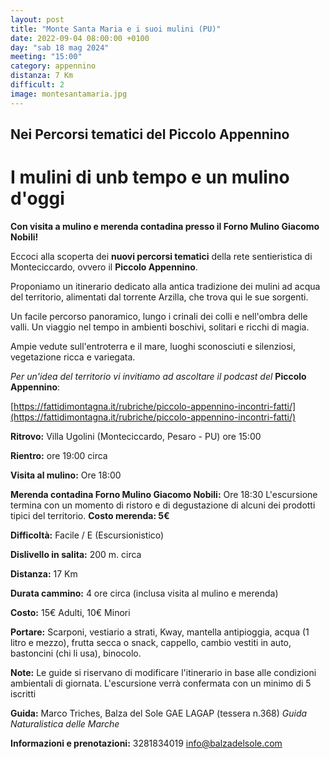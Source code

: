 ```yaml
---
layout: post
title: "Monte Santa Maria e i suoi mulini (PU)"
date: 2022-09-04 08:00:00 +0100
day: "sab 18 mag 2024"
meeting: "15:00"
category: appennino
distanza: 7 Km
difficult: 2
image: montesantamaria.jpg
---
```


## Nei Percorsi tematici del Piccolo Appennino

#   I mulini di unb tempo e un mulino d'oggi

**Con visita a mulino e merenda contadina presso il Forno Mulino Giacomo Nobili!**

Eccoci alla scoperta dei **nuovi percorsi tematici** della rete sentieristica di Monteciccardo, ovvero il **Piccolo Appennino**.

Proponiamo un itinerario dedicato alla antica tradizione dei mulini ad acqua del territorio, alimentati dal torrente Arzilla, che trova qui le sue sorgenti. 

Un facile percorso panoramico, lungo i crinali dei colli e nell'ombra delle valli. Un viaggio nel tempo in ambienti boschivi, solitari e ricchi di magia.

Ampie vedute sull'entroterra e il mare, luoghi sconosciuti e silenziosi, vegetazione ricca e variegata.


*Per un'idea del territorio vi invitiamo ad ascoltare il podcast del* **Piccolo Appennino**: 

[https://fattidimontagna.it/rubriche/piccolo-appennino-incontri-fatti/](https://fattidimontagna.it/rubriche/piccolo-appennino-incontri-fatti/)



**Ritrovo:** Villa Ugolini (Monteciccardo, Pesaro - PU) ore 15:00

**Rientro:** ore 19:00 circa 

**Visita al mulino:** Ore 18:00

**Merenda contadina Forno Mulino Giacomo Nobili:** Ore 18:30 
L'escursione termina con un momento di ristoro e di degustazione di alcuni dei prodotti tipici del territorio. **Costo merenda: 5€** 

**Difficoltà:** Facile / E (Escursionistico)

**Dislivello in salita:**  200 m. circa

**Distanza:** 17 Km

**Durata cammino:** 4 ore circa (inclusa visita al mulino e merenda) 

**Costo:** 15€ Adulti, 10€ Minori

**Portare:** Scarponi, vestiario a strati, Kway, mantella antipioggia, acqua (1 litro e mezzo), frutta secca o snack, cappello, cambio vestiti in auto, bastoncini (chi li usa), binocolo. 

**Note:** Le guide si riservano di modificare l'itinerario in base alle condizioni ambientali di giornata. L'escursione verrà confermata con un minimo di 5 iscritti

**Guida:** Marco Triches, Balza del Sole GAE LAGAP (tessera n.368)
*Guida Naturalistica delle Marche*

**Informazioni e prenotazioni:** 3281834019 info@balzadelsole.com
